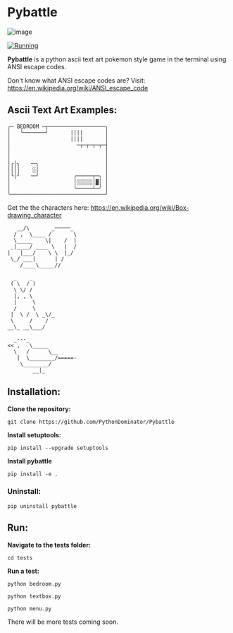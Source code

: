 # Pybattle

![image](https://user-images.githubusercontent.com/102424561/209717522-fecafed7-ddd2-4f9c-988b-a1c7ac2262c8.png)

[![Running](https://github.com/PythonDominator/Pybattle/actions/workflows/running.yml/badge.svg)](https://github.com/PythonDominator/Pybattle/actions/workflows/running.yml)

**Pybattle** is a python ascii text art pokemon style game in the terminal using ANSI escape codes.

Don't know what ANSI escape codes are? Visit: https://en.wikipedia.org/wiki/ANSI_escape_code

## Ascii Text Art Examples:
```
╭─ BEDROOM ─┬──────────────────╮
│   ╰───────╯       ||||       │
│                   ||||       │
│                     ─┬─┬─┬─┬─┤
│                              │
│                              │
│╭│╮   ╶─╮                     │
││││    ░│                     │
│╰│╯   ╶─╯           ╭─────┬─╮ │
│                    │░░░░░│▓│ │
│                    ╰─────┴─╯ │
╰──────────────────────────────╯
```
Get the the characters here: https://en.wikipedia.org/wiki/Box-drawing_character
```
   __/\       _─────_  
  / ,  \____ /       \ 
  \_____    \|    /  | 
 _|____/ ____ \   |  / 
|   |___/    \ \  |_/  
 \_/ ___|      | /     
    /____\_____//    
```
```
  _    _        
 ( \  / )       
  \ \/ /        
  |, , \        
  |     \       
  /     \       
 |  \ /  \ _\/_ 
 \     /    /   
__\_ __\___/    
```
```
  _---_               
<< ,   \_____         
  \   /      \__       
   |  \________/=====- 
    \________/         
        __|_     
```
## Installation:

**Clone the repository:**

```git clone https://github.com/PythonDominator/Pybattle```

**Install setuptools:**

```pip install --upgrade setuptools```

**Install pybattle**

```pip install -e .```


### Uninstall:

```pip uninstall pybattle```

## Run:

**Navigate to the tests folder:**

```cd tests```

**Run a test:**

```python bedroom.py```

```python textbox.py```

```python menu.py```

There will be more tests coming soon.
